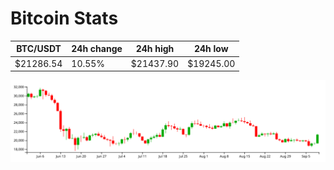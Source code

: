# Bitcoin Stats

BTC/USDT|24h change|24h high|24h low|
|---|---|---|---|
|$21286.54|10.55%|$21437.90|$19245.00|

<img src="./chart.svg">
